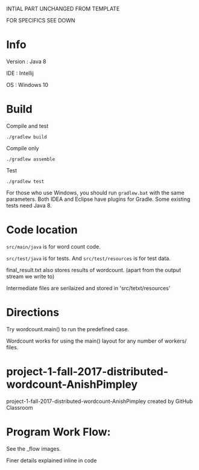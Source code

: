 INTIAL PART UNCHANGED FROM TEMPLATE

FOR SPECIFICS SEE DOWN

# Info

Version : Java 8

IDE : Intellij

OS : Windows 10

# Build

Compile and test
```
./gradlew build
```

Compile only
```
./gradlew assemble
```

Test
```
./gradlew test
```

For those who use Windows, you should run `gradlew.bat` with the same parameters.
Both IDEA and Eclipse have plugins for Gradle.
Some existing tests need Java 8.


# Code location

`src/main/java` is for word count code.

`src/test/java` is for tests. And `src/test/resources` is for test data.

final_result.txt also stores results of wordcount. (apart from the output stream we write to)

Intermediate files are serilaized and stored in 'src/tetxt/resources'

# Directions
Try wordcount.main() to run the predefined case.

Wordcount works for using the main() layout for any number of workers/ files.

# project-1-fall-2017-distributed-wordcount-AnishPimpley
project-1-fall-2017-distributed-wordcount-AnishPimpley created by GitHub Classroom

# Program Work Flow:

See the _flow images.

Finer details explained inline in code

